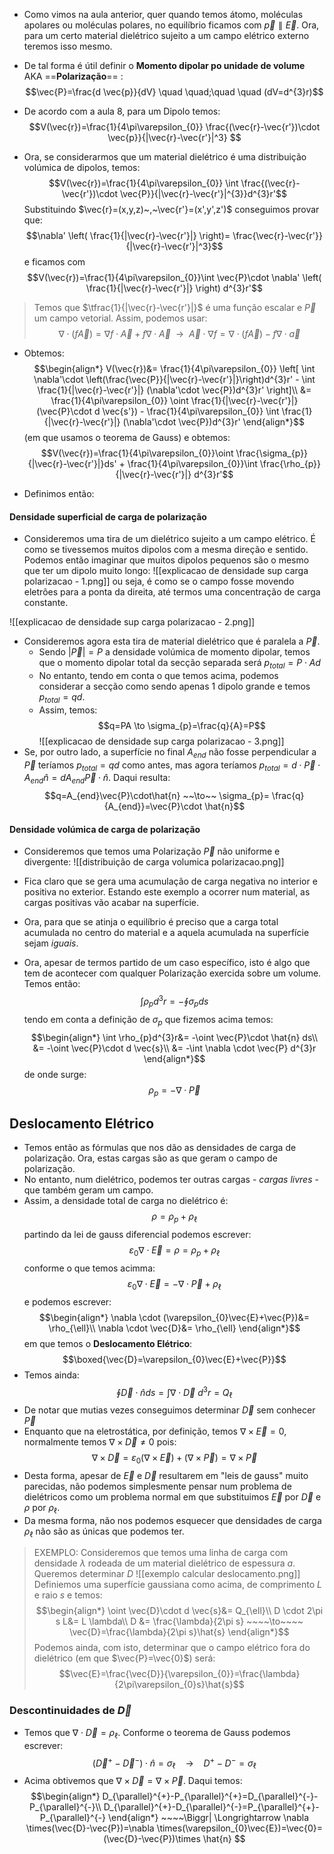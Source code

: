 - Como vimos na aula anterior, quer quando temos átomo, moléculas apolares ou moléculas polares, no equilíbrio ficamos com $\vec{p}\parallel\vec{E}$. Ora, para um certo material dielétrico sujeito a um campo elétrico externo teremos isso mesmo.
- De tal forma é útil definir o **Momento dipolar po unidade de volume** AKA ==**Polarização**== :
$$\vec{P}=\frac{d \vec{p}}{dV} \quad \quad;\quad \quad (dV=d^{3}r)$$

- De acordo com a aula 8, para um Dipolo temos:
$$V(\vec{r})=\frac{1}{4\pi\varepsilon_{0}} \frac{(\vec{r}-\vec{r'})\cdot \vec{p}}{|\vec{r}-\vec{r'}|^3} $$
- Ora, se considerarmos que um material dielétrico é uma distribuição volúmica de dipolos, temos:
$$V(\vec{r})=\frac{1}{4\pi\varepsilon_{0}} \int \frac{(\vec{r}-\vec{r'})\cdot \vec{P}}{|\vec{r}-\vec{r'}|^{3}}d^{3}r'$$
Substituindo $\vec{r}=(x,y,z)~,~\vec{r'}=(x',y',z')$ conseguimos provar que:
$$\nabla' \left( \frac{1}{|\vec{r}-\vec{r'}|}  \right)= \frac{\vec{r}-\vec{r'}}{|\vec{r}-\vec{r'}|^3}$$
e ficamos com
$$V(\vec{r})=\frac{1}{4\pi\varepsilon_{0}}\int \vec{P}\cdot \nabla' \left( \frac{1}{|\vec{r}-\vec{r'}|}  \right) d^{3}r'$$
> Temos que $\tfrac{1}{|\vec{r}-\vec{r'}|}$ é uma função escalar e $\vec{P}$ um campo vetorial. Assim, podemos usar: $$\nabla \cdot(f \vec{A})=\nabla f \cdot\vec{A}+f\nabla\cdot\vec{A}~~\to~~ \vec{A}\cdot\nabla f=\nabla \cdot(f\vec{A})-f\nabla\cdot\vec{a}$$

- Obtemos:
$$\begin{align*}
V(\vec{r})&= \frac{1}{4\pi\varepsilon_{0}} \left[ \int \nabla'\cdot \left(\frac{\vec{P}}{|\vec{r}-\vec{r'}|}\right)d^{3}r' - \int \frac{1}{|\vec{r}-\vec{r'}|} (\nabla'\cdot \vec{P})d^{3}r' \right]\\
&= \frac{1}{4\pi\varepsilon_{0}} \oint \frac{1}{|\vec{r}-\vec{r'}|}(\vec{P}\cdot d \vec{s'}) - \frac{1}{4\pi\varepsilon_{0}} \int \frac{1}{|\vec{r}-\vec{r'}|} (\nabla'\cdot \vec{P})d^{3}r'
\end{align*}$$
(em que usamos o teorema de Gauss)
e obtemos:
$$V(\vec{r})=\frac{1}{4\pi\varepsilon_{0}}\oint \frac{\sigma_{p}}{|\vec{r}-\vec{r'}|}ds' + \frac{1}{4\pi\varepsilon_{0}}\int \frac{\rho_{p}}{|\vec{r}-\vec{r'}|} d^{3}r'$$

- Definimos então:
#### Densidade superficial de carga de polarização
- Consideremos uma tira de um dielétrico sujeito a um campo elétrico. É como se tivessemos muitos dipolos com a mesma direção e sentido. Podemos então imaginar que muitos dipolos pequenos são o mesmo que ter um dipolo muito longo:
![[explicacao de densidade sup carga polarizacao - 1.png]]
ou seja, é como se o campo fosse movendo eletrões para a ponta da direita, até termos uma concentração de carga constante.

![[explicacao de densidade sup carga polarizacao - 2.png]]
- Consideremos agora esta tira de material dielétrico que é paralela a $\vec{P}$.
    - Sendo $|\vec{P}|=P$ a densidade volúmica de momento dipolar, temos que o momento dipolar total da secção separada será $p_{total}=P \cdot Ad$
    - No entanto, tendo em conta o que temos acima, podemos considerar a secção como sendo apenas 1 dipolo grande e temos $p_{total}=qd$.
    - Assim, temos: $$q=PA \to \sigma_{p}=\frac{q}{A}=P$$
![[explicacao de densidade sup carga polarizacao - 3.png]]
- Se, por outro lado, a superfície no final $A_{end}$ não fosse  perpendicular a $\vec{P}$ teríamos $p_{total}=qd$ como antes, mas agora teríamos $p_{total}=d \cdot \vec{P}\cdot A_{end}\hat{n}=dA_{end} \vec{P}\cdot\hat{n}$. Daqui resulta: $$q=A_{end}\vec{P}\cdot\hat{n} ~~\to~~ \sigma_{p}= \frac{q}{A_{end}}=\vec{P}\cdot \hat{n}$$

#### Densidade volúmica de carga de polarização
- Consideremos que temos uma Polarização $\vec{P}$ não uniforme e divergente:
![[distribuição de carga volumica polarizacao.png]]
- Fica claro que se gera uma acumulação de carga negativa no interior e positiva no exterior. Estando este exemplo a ocorrer num material, as cargas positivas vão acabar na superfície. 
- Ora, para que se atinja o equilíbrio é preciso que a carga total acumulada no centro do material e a aquela acumulada na superfície sejam *iguais*.

- Ora, apesar de termos partido de um caso específico, isto é algo que tem de acontecer com qualquer Polarização exercida sobre um volume. Temos então:
$$\int \rho_{p}d^{3}r= -\oint \sigma_{p} ds$$
tendo em conta a definição de $\sigma_{p}$ que fizemos acima temos:
$$\begin{align*}
\int \rho_{p}d^{3}r&= -\oint \vec{P}\cdot \hat{n} ds\\
&= -\oint \vec{P}\cdot d \vec{s}\\
&= -\int \nabla \cdot \vec{P} d^{3}r
\end{align*}$$
de onde surge:
$$\rho_{p}= - \nabla \cdot \vec{P}$$

## Deslocamento Elétrico
- Temos então as fórmulas que nos dão as densidades de carga de polarização. Ora, estas cargas são as que geram o campo de polarização.
- No entanto, num dielétrico, podemos ter outras cargas - *cargas livres* - que também geram um campo.
- Assim, a densidade total de carga no dielétrico é:
$$\rho=\rho_{p}+\rho_{\ell}$$
partindo da lei de gauss diferencial podemos escrever:
$$\varepsilon_{0}\nabla \cdot \vec{E}=\rho=\rho_{p}+\rho_{\ell}$$
conforme o que temos acimma:
$$\varepsilon_{0}\nabla \cdot \vec{E}=-\nabla \cdot \vec{P}+ \rho_{\ell}$$
e podemos escrever:
$$\begin{align*}
\nabla \cdot (\varepsilon_{0}\vec{E}+\vec{P})&= \rho_{\ell}\\
\nabla \cdot \vec{D}&= \rho_{\ell}
\end{align*}$$
em que temos o **Deslocamento Elétrico**:
$$\boxed{\vec{D}=\varepsilon_{0}\vec{E}+\vec{P}}$$
- Temos ainda:
$$\oint \vec{D}\cdot \hat{n}ds=\int \nabla \cdot\vec{D}~d^{3}r=Q_{\ell}$$
- De notar que mutias vezes conseguimos determinar $\vec{D}$ sem conhecer $\vec{P}$
- Enquanto que na eletrostática, por definição, temos $\nabla \times \vec{E}=0$, normalmente temos $\nabla\times\vec{D}\neq0$ pois:
$$\nabla \times \vec{D}=\varepsilon_{0}(\nabla\times\vec{E})+(\nabla\times\vec{P})=\nabla \times \vec{P}$$
- Desta forma, apesar de $\vec{E}$ e $\vec{D}$ resultarem em "leis de gauss" muito parecidas, não podemos simplesmente pensar num problema de dielétricos como um problema normal em que substituimos $\vec{E}$ por $\vec{D}$ e $\rho$ por $\rho_{\ell}$.
- Da mesma forma, não nos podemos esquecer que densidades de carga $\rho_{\ell}$ não são as únicas que podemos ter.

> EXEMPLO:
> Consideremos que temos uma linha de carga com densidade $\lambda$ rodeada de um material dielétrico de espessura $a$. Queremos determinar $D$
> ![[exemplo calcular deslocamento.png]]
> Definiemos uma superfície gaussiana como acima, de comprimento $L$ e raio $s$ e temos: $$\begin{align*}
\oint \vec{D}\cdot d \vec{s}&= Q_{\ell}\\
D \cdot 2\pi s L&= L \lambda\\
D &= \frac{\lambda}{2\pi s} ~~~~\to~~~~ \vec{D}=\frac{\lambda}{2\pi s}\hat{s}
\end{align*}$$
> Podemos ainda, com isto, determinar que o campo elétrico fora do dielétrico (em que $\vec{P}=\vec{0}$) será: $$\vec{E}=\frac{\vec{D}}{\varepsilon_{0}}=\frac{\lambda}{2\pi\varepsilon_{0}s}\hat{s}$$

### Descontinuidades de $\vec{D}$
- Temos que $\nabla \cdot \vec{D}=\rho_{\ell}$. Conforme o teorema de Gauss podemos escrever:
$$(\vec{D}^{+}-\vec{D}^{-})\cdot \hat{n}=\sigma_{\ell} ~~~~\to~~~~ D^{+}-D^{-}=\sigma_{\ell}$$
- Acima obtivemos que $\nabla \times \vec{D}=\nabla \times \vec{P}$. Daqui temos:
$$\begin{align*}
D_{\parallel}^{+}-P_{\parallel}^{+}=D_{\parallel}^{-}-P_{\parallel}^{-}\\
D_{\parallel}^{+}-D_{\parallel}^{-}=P_{\parallel}^{+}-P_{\parallel}^{-}
\end{align*}  ~~~~\Biggr| \Longrightarrow \nabla \times(\vec{D}-\vec{P})=\nabla \times(\varepsilon_{0}\vec{E})=\vec{0}=(\vec{D}-\vec{P})\times \hat{n} $$

